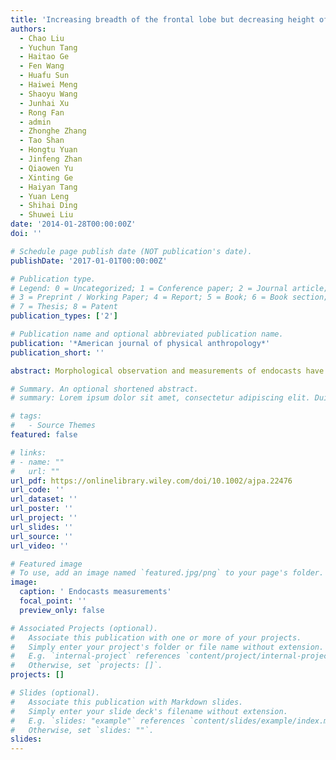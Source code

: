 ```yaml
---
title: 'Increasing breadth of the frontal lobe but decreasing height of the human brain between two Chinese samples from a Neolithic site and from living humans'
authors:
  - Chao Liu
  - Yuchun Tang
  - Haitao Ge
  - Fen Wang
  - Huafu Sun
  - Haiwei Meng
  - Shaoyu Wang
  - Junhai Xu
  - Rong Fan
  - admin
  - Zhonghe Zhang
  - Tao Shan
  - Hongtu Yuan
  - Jinfeng Zhan
  - Qiaowen Yu
  - Xinting Ge
  - Haiyan Tang
  - Yuan Leng
  - Shihai Ding
  - Shuwei Liu
date: '2014-01-28T00:00:00Z'
doi: ''

# Schedule page publish date (NOT publication's date).
publishDate: '2017-01-01T00:00:00Z'

# Publication type.
# Legend: 0 = Uncategorized; 1 = Conference paper; 2 = Journal article;
# 3 = Preprint / Working Paper; 4 = Report; 5 = Book; 6 = Book section;
# 7 = Thesis; 8 = Patent
publication_types: ['2']

# Publication name and optional abbreviated publication name.
publication: '*American journal of physical anthropology*'
publication_short: ''

abstract: Morphological observation and measurements of endocasts have played a vital role in research on the evolution of the human brain. However, endocasts have never been used to investigate how the human brain has evolved since the Neolithic period. We investigated the evolution of the human brain during the Holocene by comparing virtual endocasts from Beiqian site (a Neolithic Chinese site) and a sample of Chinese modern-day humans. Standardized measurements and indices were taken to provide quantification of the overall endocast shape, including the length, breadth, height, frontal breadth, and the ratio of frontal breadth to breadth, as well as the cranial capacity. We found that the height of the endocasts and cranial capacity have decreased between our two samples, whereas the frontal breadth and sexual dimorphism have increased. We argue that these changes can be caused by random genetic mutation and epigenetic change in response to changes in the environment.

# Summary. An optional shortened abstract.
# summary: Lorem ipsum dolor sit amet, consectetur adipiscing elit. Duis posuere tellus ac convallis placerat. Proin tincidunt magna sed ex sollicitudin condimentum.

# tags:
#   - Source Themes
featured: false

# links:
# - name: ""
#   url: ""
url_pdf: https://onlinelibrary.wiley.com/doi/10.1002/ajpa.22476
url_code: ''
url_dataset: ''
url_poster: ''
url_project: ''
url_slides: ''
url_source: ''
url_video: ''

# Featured image
# To use, add an image named `featured.jpg/png` to your page's folder.
image:
  caption: ' Endocasts measurements'
  focal_point: ''
  preview_only: false

# Associated Projects (optional).
#   Associate this publication with one or more of your projects.
#   Simply enter your project's folder or file name without extension.
#   E.g. `internal-project` references `content/project/internal-project/index.md`.
#   Otherwise, set `projects: []`.
projects: []

# Slides (optional).
#   Associate this publication with Markdown slides.
#   Simply enter your slide deck's filename without extension.
#   E.g. `slides: "example"` references `content/slides/example/index.md`.
#   Otherwise, set `slides: ""`.
slides:
---
```


